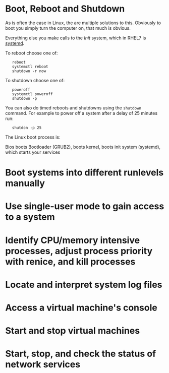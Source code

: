 # Boot, Reboot and Shutdown

As is often the case in Linux, the are multiple solutions to this. Obviously to boot you simply turn the computer on, that much is obvious.

Everything else you make calls to the _Init_ system, which in RHEL7 is [systemd](https://en.wikipedia.org/wiki/Systemd).

To reboot choose one of:

```
   reboot
   systemctl reboot
   shutdown -r now
```

To shutdown choose one of:

```
   poweroff
   systemctl poweroff
   shutdown -p
```

You can also do timed reboots and shutdowns using the `shutdown` command. For example to power off a system after a delay of 25 minutes run:

```
   shutdon -p 25
```

<aside class="notice">
The Linux boot process is:

Bios boots Bootloader (GRUB2), boots kernel, boots init system (systemd), which starts your services
</aside>



# Boot systems into different runlevels manually



# Use single-user mode to gain access to a system

# Identify CPU/memory intensive processes, adjust process priority with renice, and kill processes

# Locate and interpret system log files

# Access a virtual machine's console

# Start and stop virtual machines

# Start, stop, and check the status of network services
